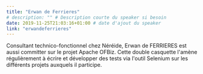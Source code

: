 ```yaml
---
title: "Erwan de Ferrieres"
# description: "" # Description courte du speaker si besoin
date: 2019-11-25T21:03:16+01:00 # date d'ajout du speaker
link: "erwandeferrieres"
---
```

Consultant technico-fonctionnel chez Néréide, Erwan de FERRIERES est aussi committer sur le projet Apache OFBiz. Cette double casquette l'amène régulièrement à écrire et développer des tests via l'outil Selenium sur les différents projets auxquels il participe.